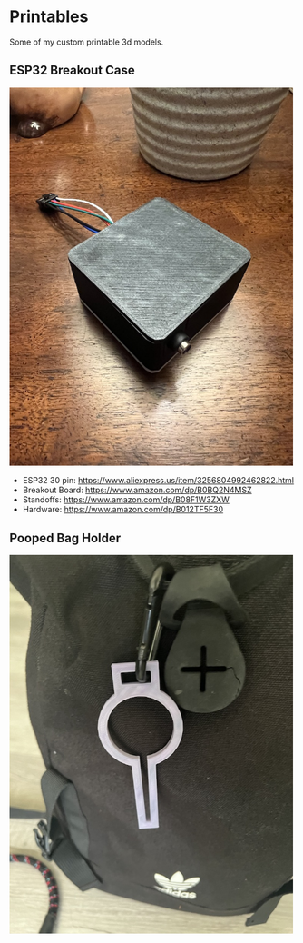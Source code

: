 # Printables

Some of my custom printable 3d models.

## ESP32 Breakout Case

<img alt="ESP32 Breakout Case" src="./esp32_breakout_case_power_snap/images/final_top.jpg" width="500" />

 - ESP32 30 pin: https://www.aliexpress.us/item/3256804992462822.html
 - Breakout Board: https://www.amazon.com/dp/B0BQ2N4MSZ
 - Standoffs: https://www.amazon.com/dp/B08F1W3ZXW
 - Hardware: https://www.amazon.com/dp/B012TF5F30

## Pooped Bag Holder

<img alt="Pooped Bag Holder" src="./pooped_bag_holder/pooped_bag_holder.jpg" width="500" />

